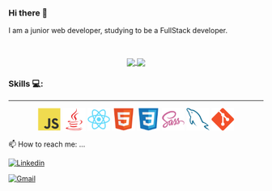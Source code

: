 ### Hi there 👋

I am a junior web developer, studying to be a FullStack developer.

</br>
<p align="center">
  <a href="https://github.com/anuraghazra/github-readme-stats">
    <img
      align="center"
      src="https://github-readme-stats.vercel.app/api/top-langs/?username=luismgil&theme=flag-india&show_icons=true&layout=compact"
    />
  </a>
  <a href="https://github.com/anuraghazra/github-readme-stats">
    <img
      align="center"
      height="165"
      src="https://github-readme-stats.vercel.app/api?username=luismgil&theme=flag-india&show_icons=true"
    />
  </a>
</p>

### Skills :computer::

<hr/>
<p align="center">
  <img height="45" src="https://raw.githubusercontent.com/devicons/devicon/master/icons/javascript/javascript-original.svg">
  <img height="45" src="https://raw.githubusercontent.com/devicons/devicon/master/icons/java/java-plain.svg">
  <img height="45" src="https://raw.githubusercontent.com/devicons/devicon/master/icons/react/react-original.svg">
  <img height="45" src="https://raw.githubusercontent.com/devicons/devicon/master/icons/html5/html5-original.svg">
  <img height="45" src="https://raw.githubusercontent.com/devicons/devicon/master/icons/css3/css3-original.svg">
  <img height="45" src="https://raw.githubusercontent.com/devicons/devicon/master/icons/sass/sass-original.svg">
  <img height="45" src="https://raw.githubusercontent.com/devicons/devicon/master/icons/mysql/mysql-original.svg">
  <img height="45" src="https://raw.githubusercontent.com/devicons/devicon/master/icons/git/git-original.svg">
</p>

📫 How to reach me: ...
  
  [![Linkedin](https://img.shields.io/badge/-LinkedIn-blue?style=flat&logo=Linkedin&logoColor=white)](https://www.linkedin.com/in/giltorresluis/)
  
  [![Gmail](https://img.shields.io/badge/-Gmail-c14438?style=flat&logo=Gmail&logoColor=white)](mailto:luism6977@gmail.com)
  


<!--
**LuismGil/LuismGil** is a ✨ _special_ ✨ repository because its `README.md` (this file) appears on your GitHub profile.

Here are some ideas to get you started:

- 🔭 I’m currently working on ...
- 🌱 I’m currently learning ...
- 👯 I’m looking to collaborate on ...
- 🤔 I’m looking for help with ...
- 💬 Ask me about ...
- 📫 How to reach me: ...
- 😄 Pronouns: ...
- ⚡ Fun fact: ...
-->
